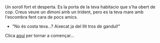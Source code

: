 Un soroll fort et desperta. Es la porta de la teva habitacio que s'ha obert de cop.
Creus veure un dimoni amb un trident, pero es la teva mare amb l'escombra fent cara de pocs amics.
- "No és costa teva...? Aixecat ja del llit tros de gandul!"

Clica [aquí](../../../catala.md) per tornar a començar...